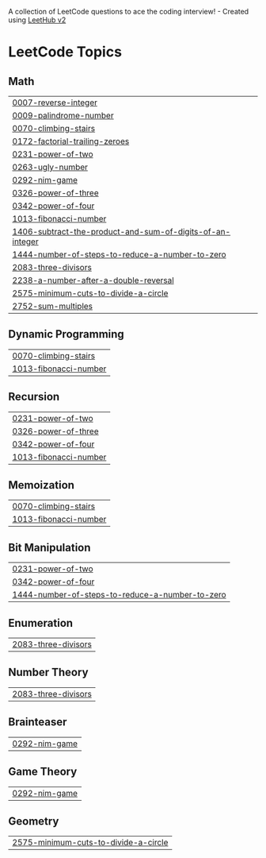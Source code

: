 A collection of LeetCode questions to ace the coding interview! - Created using [LeetHub v2](https://github.com/arunbhardwaj/LeetHub-2.0)
<!---LeetCode Topics Start-->
# LeetCode Topics
## Math
|  |
| ------- |
| [0007-reverse-integer](https://github.com/baargavi100/HackerRank-leetcode/tree/master/0007-reverse-integer) |
| [0009-palindrome-number](https://github.com/baargavi100/HackerRank-leetcode/tree/master/0009-palindrome-number) |
| [0070-climbing-stairs](https://github.com/baargavi100/HackerRank-leetcode/tree/master/0070-climbing-stairs) |
| [0172-factorial-trailing-zeroes](https://github.com/baargavi100/HackerRank-leetcode/tree/master/0172-factorial-trailing-zeroes) |
| [0231-power-of-two](https://github.com/baargavi100/HackerRank-leetcode/tree/master/0231-power-of-two) |
| [0263-ugly-number](https://github.com/baargavi100/HackerRank-leetcode/tree/master/0263-ugly-number) |
| [0292-nim-game](https://github.com/baargavi100/HackerRank-leetcode/tree/master/0292-nim-game) |
| [0326-power-of-three](https://github.com/baargavi100/HackerRank-leetcode/tree/master/0326-power-of-three) |
| [0342-power-of-four](https://github.com/baargavi100/HackerRank-leetcode/tree/master/0342-power-of-four) |
| [1013-fibonacci-number](https://github.com/baargavi100/HackerRank-leetcode/tree/master/1013-fibonacci-number) |
| [1406-subtract-the-product-and-sum-of-digits-of-an-integer](https://github.com/baargavi100/HackerRank-leetcode/tree/master/1406-subtract-the-product-and-sum-of-digits-of-an-integer) |
| [1444-number-of-steps-to-reduce-a-number-to-zero](https://github.com/baargavi100/HackerRank-leetcode/tree/master/1444-number-of-steps-to-reduce-a-number-to-zero) |
| [2083-three-divisors](https://github.com/baargavi100/HackerRank-leetcode/tree/master/2083-three-divisors) |
| [2238-a-number-after-a-double-reversal](https://github.com/baargavi100/HackerRank-leetcode/tree/master/2238-a-number-after-a-double-reversal) |
| [2575-minimum-cuts-to-divide-a-circle](https://github.com/baargavi100/HackerRank-leetcode/tree/master/2575-minimum-cuts-to-divide-a-circle) |
| [2752-sum-multiples](https://github.com/baargavi100/HackerRank-leetcode/tree/master/2752-sum-multiples) |
## Dynamic Programming
|  |
| ------- |
| [0070-climbing-stairs](https://github.com/baargavi100/HackerRank-leetcode/tree/master/0070-climbing-stairs) |
| [1013-fibonacci-number](https://github.com/baargavi100/HackerRank-leetcode/tree/master/1013-fibonacci-number) |
## Recursion
|  |
| ------- |
| [0231-power-of-two](https://github.com/baargavi100/HackerRank-leetcode/tree/master/0231-power-of-two) |
| [0326-power-of-three](https://github.com/baargavi100/HackerRank-leetcode/tree/master/0326-power-of-three) |
| [0342-power-of-four](https://github.com/baargavi100/HackerRank-leetcode/tree/master/0342-power-of-four) |
| [1013-fibonacci-number](https://github.com/baargavi100/HackerRank-leetcode/tree/master/1013-fibonacci-number) |
## Memoization
|  |
| ------- |
| [0070-climbing-stairs](https://github.com/baargavi100/HackerRank-leetcode/tree/master/0070-climbing-stairs) |
| [1013-fibonacci-number](https://github.com/baargavi100/HackerRank-leetcode/tree/master/1013-fibonacci-number) |
## Bit Manipulation
|  |
| ------- |
| [0231-power-of-two](https://github.com/baargavi100/HackerRank-leetcode/tree/master/0231-power-of-two) |
| [0342-power-of-four](https://github.com/baargavi100/HackerRank-leetcode/tree/master/0342-power-of-four) |
| [1444-number-of-steps-to-reduce-a-number-to-zero](https://github.com/baargavi100/HackerRank-leetcode/tree/master/1444-number-of-steps-to-reduce-a-number-to-zero) |
## Enumeration
|  |
| ------- |
| [2083-three-divisors](https://github.com/baargavi100/HackerRank-leetcode/tree/master/2083-three-divisors) |
## Number Theory
|  |
| ------- |
| [2083-three-divisors](https://github.com/baargavi100/HackerRank-leetcode/tree/master/2083-three-divisors) |
## Brainteaser
|  |
| ------- |
| [0292-nim-game](https://github.com/baargavi100/HackerRank-leetcode/tree/master/0292-nim-game) |
## Game Theory
|  |
| ------- |
| [0292-nim-game](https://github.com/baargavi100/HackerRank-leetcode/tree/master/0292-nim-game) |
## Geometry
|  |
| ------- |
| [2575-minimum-cuts-to-divide-a-circle](https://github.com/baargavi100/HackerRank-leetcode/tree/master/2575-minimum-cuts-to-divide-a-circle) |
<!---LeetCode Topics End-->